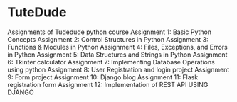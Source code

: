 # TuteDude
Assignments of Tudedude python course
Assignment 1: Basic Python Concepts
Assignment 2: Control Structures in Python
Assignment 3: Functions & Modules in Python
Assignment 4: Files, Exceptions, and Errors in Python
Assignment 5: Data Structures and Strings in Python
Assignment 6: Tkinter calculator
Assignment 7: Implementing Database Operations using python
Assignment 8: User Registration and login project
Assignment 9: Form project
Assignment 10: Django blog
Assignment 11: Flask registration form
Assignment 12: Implementation of REST API USING DJANGO
